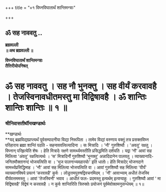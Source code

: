 +++
title = "०१ विघ्नविघातार्थं शान्तिमन्त्राः"

+++


## ॐ सह नाववतु ..

**ब्रह्मवल्ली  
॥ अथ ब्रह्मवल्ली ॥**

**विघ्नविघातार्थं शान्तिमन्त्राः  
तैत्तिरीयोपनिषत्**

# **ॐ सह नाववतु । सह नौ भुनक्तु । सह वीर्यं करवावहै । तेजस्विनावधीतमस्तु मा विद्विषावहै । ॐ शान्तिः शान्तिः शान्तिः ॥ १ ॥**

### **श्रीनिवासतीर्थीयखण्डार्थः**

**खण्डार्थः  
**यद् ब्रह्मविद्याप्राप्त्यर्थं पूर्वसम्पादनीया विद्या निरूपिता । तामेव विद्यां वरुणाय वक्तुं तत्र प्रसक्तविघ्न परिहाराय ब्रह्मा शान्तिं पठति - सहनाववत्वित्यादिना । सः मित्रादिः । 'नौ' गुरुशिष्यौ । 'अवतु' रक्षतु । विघ्नान् परिहृत्येति शेषः । हेति मित्रादेः रक्षणे सामर्थ्यमस्तीति प्रसिद्धमिति दर्शयति । यद्वा ‘नौ’ आवां सह मिलित्वा 'अंवतु' रक्षत्वित्यर्थः । ‘स’ मित्रादिर्नौ गुरुशिष्यौ ‘भुनक्तु' अन्नादिदानेन पालयतु । व्याख्यानादि- जनितमौक्तानन्दं भोजयत्विति वा । 'भुज पालनाभ्यवहारयोः' इति धातोः। हेति मित्रादेर् भोजनदाने सामर्थ्यप्रसिद्धिमाह । 'नौ' आवां सह मिलित्वा भोजयत्विति वा । आवां गुरुशिष्यौ सह मिलित्वा 'वीर्यं' व्याख्यानविषये प्रयत्नं ‘करवावहै’ कुर्वः । लोडुत्तमपुरुषद्विवचनमिदम् । 'नौ' आवाभ्याम् अधीतं तेजस्वि वीर्यवत्तममस्तु । आवां 'तेजस्विनौ' भवाव । आधीतं फल- प्रदमस्तु इत्यर्थम् इत्यप्याहुः । गुरुशिष्यौ आवां ' मा विद्विषावहै' विद्वेषं न करवावहै । न कुर्वः शान्तिरिति त्रिरुक्तेः प्रयोजनं पूर्वमेवोक्तमनुसन्धेयम् ॥ १॥

